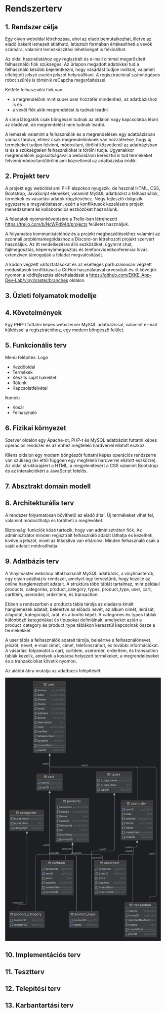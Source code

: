 # Rendszerterv

## 1. Rendszer célja

Egy olyan weboldal létrehozása, ahol az eladó bemutatkozhat, illetve az eladó bakelit lemezeit átlátható, letisztult formában értékesítheti a vevők számára, valamint lemezkészítési lehetőséget is felkínálhat.

Az oldal használatához egy regisztrált és e-mail címmel megerősített felhasználói fiók szükséges. Az űrlapon megadott adatokkal tud a felhasználó később bejelentkezni, hogy vásárlást tudjon indítani, valamint elfelejtett jelszó esetén jelszót helyreállítani. A regisztrációnál számítógépes robot szűrés is történik reCapcha megerősítéssel.

Kétféle felhasználói fiók van: 
- a megrendelőnk mint super user hozzáfér mindenhez, az adatbázishoz is és 
- a vevői fiók akik megrendelést is tudnak leadni

A sima látogatók csak böngészni tudnak az oldalon vagy kapcsolatba lépni az eladóval, de megrendelést nem tudnak leadni.

A lemezek valamint a felhasználók és a megrendelések egy adatbázisban vannak tárolva, ehhez csak megrendelőnknek van hozzáférése, hogy új termékeket tudjon felvinni, módosítani, törölni közvetlenül az adatbázisban is és a szükségtelen felhasználókat is törölni tudja. Ugyanakkor megrendelőnk jogosultságával a weboldalon keresztül is tud termékeket felvinni/módosítani/törölni ami közvetlenül az adatbázisba íródik.

## 2. Projekt terv

A projekt egy weboldal ami PHP alapokon nyugszik, de használ HTML, CSS, Bootstrap, JavaScript elemeket, valamint MySQL adatbázist a felhasználók, termékek és vásárlási adatok rögzítéséhez. Négy fejlesztő dolgozik egyszerre a megvalósításon, ezért a konfliktusok kezelésére projekt menedzsment és kollaborációs eszközöket használunk. 

A feladatok nyomonkövetésére a Trello-ban létrehozott https://trello.com/b/NcWPd94d/projectx felületet használjuk.

A folyamatos kommunikációhoz és a projekt megbeszélésekhez valamint az azonnali problémamegoldáshoz a Discord-on létrehozott projekt szervert használjuk. Az itt rendelkezésre álló eszközöket, úgymint chat, fájlmegosztás, képernyőmegosztás és telefon/videókonferencia hívás extenzíven támogatják a feladat megvalósítását.

A kódon végzett változtatásokat és az esetleges párhuzamosan végzett módosítások konfliktusait a GitHub használatával orvosoljuk és itt követjük nyomon a kódfejlesztés előrehaladását a https://github.com/EKKE-App-Dev-Lab/vinylmaster/branches oldalon.

## 3. Üzleti folyamatok modellje




## 4. Követelmények

Egy PHP-t futtatni képes webszerver MySQL adatbázissal, valamint e-mail küldéssel a regisztrációhoz, egy modern böngésző felület.

## 5. Funkcionális terv

Menü felépítés:
Logo
- Kezdőoldal
- Termékek
- Készíts saját bakelitet
- Rólunk
- Kapcsolatfelvétel

Ikonok:
- Kosár
- Felhasználó


## 6. Fizikai környezet
Szerver oldalon egy Apache-ot, PHP-t és MySQL adatbázist futtatni képes operációs rendszer és az ehhez megfelelő hardverrel ellátott eszköz.

Kliens oldalon egy modern böngészőt futtatni képes operációs rendszerre van szükség (és ettől függően egy megfelelő hardverrel ellátott eszközre). Az oldal struktúrájáért a HTML, a megjelenítésért a CSS valamint Bootstrap és az interakciókért a JavaScript felelős.

## 7. Absztrakt domain modell



## 8. Architekturális terv

A rendszer folyamatosan bővíthető az eladó által. Új termékeket vihet fel, valamint módosíthatja és törölheti a meglévőket.

Biztonsági funkciók közé tartozik, hogy van adminisztrátori fiók. Az adminisztrátor minden regisztrált felhasználó adatát láthatja és kezelheti, kivéve a jelszót, mivel az titkosítva van eltárolva. Minden felhasználó csak a saját adatait módosíthatja.

## 9. Adatbázis terv

A Vinylmaster webshop által hazsnált MySQL adatbázis, a vinylmasterdb, egy olyan adatbázis-rendszer, amelyet úgy
terveztünk, hogy kezelje az online hanglemezbolt adatait. A struktúra több táblát tartalmaz, mint például products,
categories, product_category, types, product_type, user, cart, cartitem, userorder, orderitem, és transaction.

Ebben a rendszerben a products tábla tárolja az eladásra kínált hanglemezek adatait, beleértve az előadó nevét, az album
címét, leírását, állapotát, kategóriáját, árát, és a borító képét. A categories és types táblák különböző kategóriákat
és típusokat definiálnak, amelyeket aztán a product_category és product_type táblákon keresztül kapcsolnak össze a
termékekkel.

A user tábla a felhasználók adatait tárolja, beleértve a felhasználónevet, jelszót, nevet, e-mail címet, címet,
telefonszámot, és további információkat. A vásárlási folyamatot a cart, cartitem, userorder, orderitem, és transaction
táblák kezelik, amelyek a kosárba helyezett termékeket, a megrendeléseket és a tranzakciókat követik nyomon.

Az alábbi ábra mutatja az adatbázis felépítését:

![img.png](adatbazis.png)


## 10. Implementációs terv



## 11. Tesztterv



## 12. Telepítési terv



## 13. Karbantartási terv
